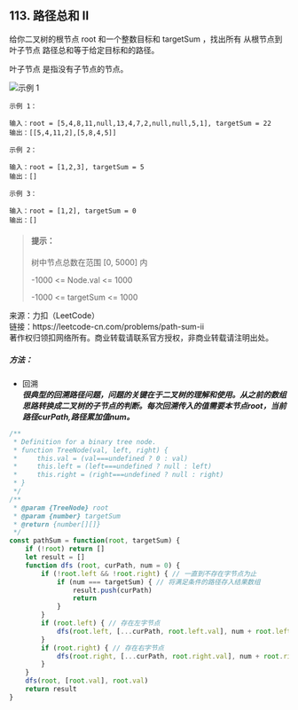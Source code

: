 ## 113. 路径总和 II

<p>
给你二叉树的根节点 root 和一个整数目标和 targetSum ，找出所有 从根节点到叶子节点 路径总和等于给定目标和的路径。

叶子节点 是指没有子节点的节点。
</p>

![示例 1](https://assets.leetcode.com/uploads/2021/01/18/pathsumii1.jpg)
```
示例 1：

输入：root = [5,4,8,11,null,13,4,7,2,null,null,5,1], targetSum = 22
输出：[[5,4,11,2],[5,8,4,5]]

示例 2：

输入：root = [1,2,3], targetSum = 5
输出：[]

示例 3：

输入：root = [1,2], targetSum = 0
输出：[]
```

> #### 提示： <br>
> 树中节点总数在范围 [0, 5000] 内
>
> -1000 <= Node.val <= 1000
> 
> -1000 <= targetSum <= 1000

<p style="font-size: 14px">
来源：力扣（LeetCode） <br>
链接：https://leetcode-cn.com/problems/path-sum-ii <br>
著作权归领扣网络所有。商业转载请联系官方授权，非商业转载请注明出处。
</p>

##### 方法：
- 回溯    
  **_很典型的回溯路径问题，问题的关键在于二叉树的理解和使用。从之前的数组思路转换成二叉树的子节点的判断。每次回溯传入的值需要本节点root，当前路径curPath,路径累加值num。_**

```js
/**
 * Definition for a binary tree node.
 * function TreeNode(val, left, right) {
 *     this.val = (val===undefined ? 0 : val)
 *     this.left = (left===undefined ? null : left)
 *     this.right = (right===undefined ? null : right)
 * }
 */
/**
 * @param {TreeNode} root
 * @param {number} targetSum
 * @return {number[][]}
 */
const pathSum = function(root, targetSum) {
    if (!root) return []
    let result = []
    function dfs (root, curPath, num = 0) {
        if (!root.left && !root.right) { // 一直到不存在字节点为止
            if (num === targetSum) { // 将满足条件的路径存入结果数组
                result.push(curPath)
                return
            }
        }
        if (root.left) { // 存在左字节点
            dfs(root.left, [...curPath, root.left.val], num + root.left.val)
        }
        if (root.right) { // 存在右字节点
            dfs(root.right, [...curPath, root.right.val], num + root.right.val)
        }
    }
    dfs(root, [root.val], root.val)
    return result
}
```
